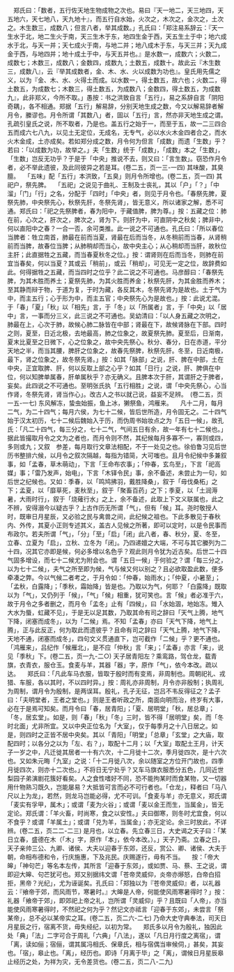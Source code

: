<!-- { "loadSidebar": true } -->
　郑氏曰：「数者，五行佐天地生物成物之次也。易曰『天一地二，天三地四，天五地六，天七地八，天九地十』，而五行自水始，火次之，木次之，金次之，土次之。木生数三，成数八；但言八者，举其成数。」孔氏曰：「郑注易系辞云：『天一生水于北，地二生火于南，天三生木于东，地四生金于西，天五生土于中；地六成水于北，与天一并；天七成火于南，与地二并；地八成木于东，与天三并；天九成金于西，与地四并；地十成土于中，与天五并也。』是水数一，成数六；火数二，成数七；木数三，成数八；金数四，成数九；土数五，成数十。故此云『木生数三，成数八』，云『举其成数者，金、木、水、火以成数为功也』。皇氏用先儒之义，以为『金、木、水、火得土而成。以水数一，得土数五，故六也；火数二，得土数五，为成数七；木数三，得土数五，为成数八；金数四，得土数五，为成数九』，此非郑义，今所不取。」愚按：书之洪致自言「五行」，易之系辞自言「阴阳奇耦」，各不相通。郑据「五行」解易辞，分别天地生成之数，今又以解易辞者解月令，縢谬也。月令所谓「其数八」者，固以「五行」言，然亦非天地生成之谓。孔疏引皇氏之说，所不取者，乃是也。盖五行之始于一，而至于五，故一二三四合五而成六七八九，以见土无定位，无成名，无专气，必以水火木金四者合之，而水火木金成，土亦成矣。若如郑分成之数，月令何为但言「成数」而遗「生数」乎？若曰：「以成数为功，故举之。」夫「生数」统于「成数」，「成数」本之「生数」，「生数」岂反无功乎？于是于「中央」推说不去，则又曰：「言生数」。窃恐作月令者，必不举此遗彼，及此同彼异之若是耳。(卷二五，页一三-一四)
其味酸，其臭膻。
　「五味」配「五行」本洪致，「五臭」则月令所增也。(卷二五，页一四)
其祀户，祭先脾。
　「五祀」之说见于曲礼、王制及士丧礼，其以「户」「？」「中溜」「门」「行」之名，分配于「四时」「中央」者，则见于月令也。「春祭先脾，夏祭先肺，中央祭先心，秋祭先肝，冬祭先肾」，皆无意义，所以诸家之解，悉不可通。郑氏曰：「祀之先祭脾者，春为阳中，于藏值脾，脾为尊。」按：五藏之位：肺在前，心次之，肝次之，脾次之，肾为下。则肝为中，可直阴中之秋矣；脾非中，何以直阳中之春？一合一否，余可类推。此一说之不可通也。孔氏曰：「所以春位当脾者：牲立南首，肺最在前而当夏，肾最在后而当冬，从冬稍前而当春，从肾稍前而当脾，故春位当脾；从肺稍却而当心，故中央主心；从心稍却而当肝，故秋位主肝；此直据牲之五藏，而当春夏秋冬之位。」按：谓肾则在后而当冬，则肺在前宜当春矣，何以当夏？其或云「稍前」，或云「稍却」，可见无一定之位，故辞费如此。何得据牲之五藏，而当四时之位乎？此二说之不可通也。马彦醇曰：「春祭先脾，为其木胜而养土；夏祭先肺，为其火胜而养金；秋祭先肝，为其金胜而养木；至其静而辩于物，于道为复，于时为藏，各反其木，冬祭先肾为是故也。土于气为中，而主五行；心于形为中，而主五官；中央祭先心为是故也。」按：此说尤混。于「春」「夏」「秋」以「相先」言，于「冬」以「所属者」言，于「中央」以「居中」言，一事而分三义，此三说之不可通也。吴幼清曰：「以人身五藏之次明之，肺最在上，心次于肺，故候心肺二脉皆在中部；肾最在下，故候肾脉在下部。四时之则，夏至，日近北极，去地最高，肺之位象之，故夏祭先肺。夏至后，日渐南，夏末比夏至之日微下，心之位象之，故中央先祭心。秋分、春分，日在赤道，平分天地之半，而当其腰，脾肝之位象之，故春先祭脾，秋祭先肝。冬至，日近南极，最下，肾之位象之，故冬祭先肾。」按：如其「脉部」之说，肝、脾在中部，土在中央，正宜取脾、肝，何以反取上部之心乎？如其「日行」之说，肝、脾俱在中位，何以知脾单属春，肝单属秋乎？亦无确义。且脾本次于肝，其谓肝之于脾者，妄矣。此四说之不可通也。至明张氏执「五行相胜」之说，谓「中央先祭心，心当作肾，冬祭先肾，肾当作心」。改古人之书以就己说，益妄不足辨。　(卷二五，页一五-一七)
东风解冻，蛰虫始振，鱼上冰，獭祭鱼，鸿雁来。
　凡十二月，每月二气，为二十四气；每月六侯，为七十二候，皆后世所造，月令固无之。二十四气始于汉太初历，七十二候后魏始入于历，而伪周书始妆点之为「五日一候」，故孔氏：「凡二十四气，每三分之，七十二气，气间五日有余，故一年有七十二候也。」据此皆撮取月令之文为之者也，而月令则不然，其纪候每月多寡不一，寡则或四，多则或九；又叙　参差，每月取行文章法相配，不于一处见之也。徐伯鲁习见后世历书整排六候，以月令之叙次隔越，每指为错简，大可嗤也。且月令纪候中多兼叙事，如「孟春，草木萌动」，下言「王命布农事」；「仲春，玄鸟至」，下言「祀高媒」事；「雷乃发声，始电」，下言「木铎令民」事，余不备述，未尝止为一句，如后世之纪候也。又如：季春，以「鸣鸠拂羽，戴胜降桑」，叙于「毋伐桑柘」之下；孟夏，以「靡草死，麦秋至」，叙于「聚畜百药」之下；季夏，以「土润溽暑，大雨时行」，叙于「烧薙行水」之上，余不备述，此取上下文义联属也，此之不辨，安得溺今以疑古乎？上古作历无所谓「气」，但有「候」耳。尧时敬授人时，既审日月星辰，又必验之民与禽兽之间，此纪候之祖也。下此多散见于春秋内、外传，其夏小正则专述其义，盖古人见候之所著，即可以定时，以是令民事而布政尔。若夫所谓「气」，「分」「至」「启」「闭」此八者，春、秋分，夏、冬至，立春、立夏为「启」，立秋、立冬为「闭」。乃四递嬗之大端，不可与其它縢列为二十四，况其它亦即是候，何必多增以名色乎？观此则月令犹为近古矣。后世二十四气固多增设，而七十二候尤为附会也。谓「五日一候」于何验之？谓「每三分之，以为七十二候」，夫气之所至即为候，气与候又何以别之？且必欲取盈此数，便多牵凑之弊。今以气候二者考之，于月令如：「仲春，始雨水」；「仲夏，小暑至」；「孟秋，白露降」；「季秋，霜始降」皆是也。乃取以为气，何耶？「白露降」既取以为「气」，又仍列于「候」，「气」「候」相重，犹可笑也。言「候」者必准于六，故于月令之多者删之，而月令「孟冬」止有「四候」，曰「水始涸，地始冻。雉入大水为蜃，虹藏不见」，于是无以足其数，乃取其命有司之辞曰「天气上腾，地气下降，闭塞而成冬」，以为「二候」焉。不知「孟春」亦曰「天气下降，地气上腾」，正与此反正，何为取此而遗彼乎？且命有司之辞曰「天气上腾，地气下降，天地不通，闭塞而成冬」，四句文义贯通直下，岂可截作「二候」乎？更不通也。「鸿雁来」，吕纪作「候雁北」，是不应「仲秋」言「来」；「孟春」亦言「来」，说见「季秋」下。(卷二五，页一九-二○)
天子居青阳左？乘鸾路，驾仓龙，载青旗，衣青衣，服仓玉。食麦与羊，其器「器」字，原作「气」，依今本改。疏以达。
　郑氏曰：「凡此车马衣服，皆取于殷时而有变焉，非周制也。周朝祀礼、戎猎、车服，各以其时，不以四时异。」按：周礼亦非周制，月令亦非殷制；执周礼为周制，谓月令为殷制，是两误耳。殷礼，孔子无征，岂吕不韦反得征之？孟子曰：「夫明堂者，王者之堂也。」则是王者听政之所，南面向明而治，终岁有大事，必在于是焉可知矣。而月令曰「春，居青阳」；「夏、居明堂」「秋，居总章」；「冬，居玄堂」。如是，则「春」「秋」「冬」三时，皆不得「居明堂」矣，而「冬时北面」尤非所宜。又以中央正位名为「大室」，仅于每季月之十八日居之。如是，则四时之正皆不居中央矣。其以「青阳」「明堂」「总章」「玄堂」之大庙，取配四时；以各分之以为「左、右？」，取配十二月；以「大室」取配土王月，计天子一岁之中，凡迁徙其居者一十有六次，十二月徙十二次，季月徙四次，是十六次也。又如朱元晦「九室」之说：「十二月徙八次，余以随室之方位开门故也，四季月徙四次，则亦十二次也。」不将日无宁处乎？又车马旗衣服悉分五色，几同近世梨园子弟演剧花簇好看矣。人之食性嗜好不同，恐不能拘某时而食某物，又一切器用什物熟习既久，岂能屡易？大抵皆可言而必不可行者也。「仓龙」，释者曰「马八尺以上为龙」，若然，则龙马岂能必得，尤不可训。「食麦与羊」亦无意义，郑氏谓「麦实有孚甲，属木」；或谓「麦为火谷」；或谓「麦以金王而生，当属金」，皆无定论。郑氏谓：「羊火畜，时尚寒，食之以安性。」夫曰御寒，则冬时尤宜食，何以不食乎？或谓「羊属土」；或谓「兑为羊，当属金」；亦无定论。余三时放此，不详辨。(卷二五，页二二-二三)
是月也，以立春。先立春三日，大史谒之天子曰：「某日立春，盛德在木（「木」字，原作「本」，依今本改。）。」天子乃斋。立春之日，天子亲帅三公、九卿、诸侯、大夫以迎春于东郊，还反，赏公、卿、诸侯、大夫于朝，命相布德和令，行庆施惠，下及兆民。庆赐遂行，毋有不当。
　按：「帝大皞」「神句芒」等名本左传，其所言「迎春于东郊」，或如贾、马、蔡、王之说，谓即迎大皞、句芒犹可也。郑又别据纬文谓「苍帝灵威仰，炎帝亦熪怒，白帝白招拒，黑帝？光纪」，尤为诬诞矣。孔氏曰：「郑独以为『苍帝灵威仰』者，以礼器云：『飨帝于郊，而风雨节，寒暑时。』大皞是人帝，何能使风雨寒暑得时？」按：礼器「飨帝于郊」，即郊祀上帝之礼，岂所谓「灵威仰」乎？且既曰「人帝」，亦当能使风雨寒暑得时，不然祀之何为乎？然记文亦祗言「迎春于东郊」，未尝言「祭某帝」，总不必以某帝实之耳。(卷二五，页二六-二七)
乃命大史守典奉法，司天日月星辰之行，宿离不货，毋失经纪，以初为常。
　郑氏多以月令为殷礼，独因此处「典」「法」二字可合于周礼「六典」「八法」，遂以「凡日月行度之离宿」，谓「离，读如俪；宿俪，谓其属冯相氏、保章氏，相与宿偶当审候伺，」甚矣，其妄也。「宿」，皋止也。「离」，经历也。即诗「月离于毕」之「离」，谓候日月星辰皋止经历之处，为祥为灾，无令差货也。(卷二五，页二八-二九)
